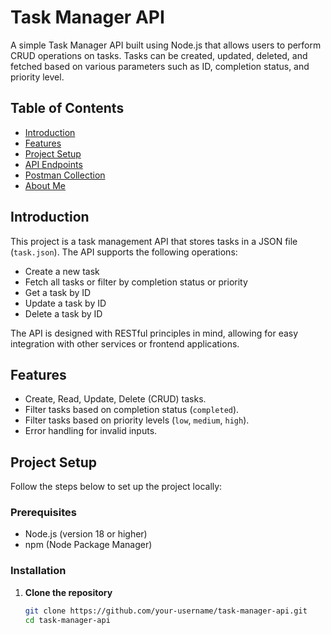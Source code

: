 # Task Manager API

A simple Task Manager API built using Node.js that allows users to perform CRUD operations on tasks. Tasks can be created, updated, deleted, and fetched based on various parameters such as ID, completion status, and priority level.

## Table of Contents
- [Introduction](#introduction)
- [Features](#features)
- [Project Setup](#project-setup)
- [API Endpoints](#api-endpoints)
- [Postman Collection](#postman-collection)
- [About Me](#about-me)

## Introduction

This project is a task management API that stores tasks in a JSON file (`task.json`). The API supports the following operations:
- Create a new task
- Fetch all tasks or filter by completion status or priority
- Get a task by ID
- Update a task by ID
- Delete a task by ID

The API is designed with RESTful principles in mind, allowing for easy integration with other services or frontend applications.

## Features
- Create, Read, Update, Delete (CRUD) tasks.
- Filter tasks based on completion status (`completed`).
- Filter tasks based on priority levels (`low`, `medium`, `high`).
- Error handling for invalid inputs.

## Project Setup

Follow the steps below to set up the project locally:

### Prerequisites

- Node.js (version 18 or higher)
- npm (Node Package Manager)

### Installation

1. **Clone the repository**
   ```bash
   git clone https://github.com/your-username/task-manager-api.git
   cd task-manager-api
